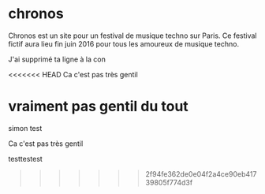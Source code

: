# chronos
Chronos est un site pour un festival de musique techno sur Paris. Ce festival fictif aura lieu fin juin 2016 pour tous les amoureux de musique techno.

J'ai supprimé ta ligne à la con

<<<<<<< HEAD
Ca c'est pas très gentil

vraiment pas gentil du tout
=======
simon test

Ca c'est pas très gentil

testtestest
>>>>>>> 2f94fe362de0e04f2a4ce90eb41739805f774d3f
